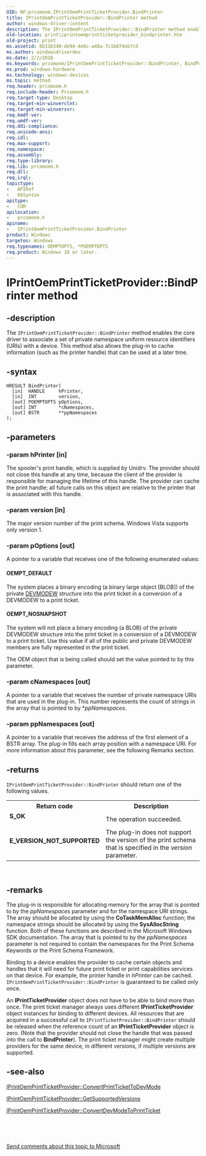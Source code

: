 ```yaml
---
UID: NF:prcomoem.IPrintOemPrintTicketProvider.BindPrinter
title: IPrintOemPrintTicketProvider::BindPrinter method
author: windows-driver-content
description: The IPrintOemPrintTicketProvider::BindPrinter method enables the core driver to associate a set of private namespace uniform resource identifiers (URIs) with a device.
old-location: print\iprintoemprintticketprovider_bindprinter.htm
old-project: print
ms.assetid: 6b31b340-de94-4e6c-a48a-7c1b874eb7cd
ms.author: windowsdriverdev
ms.date: 2/2/2018
ms.keywords: prcomoem/IPrintOemPrintTicketProvider::BindPrinter, BindPrinter method [Print Devices], IPrintOemPrintTicketProvider interface, BindPrinter method [Print Devices], print_ticket-package_14890643-fabb-4e03-8d1e-08a6ff7f1c9c.xml, IPrintOemPrintTicketProvider, print.iprintoemprintticketprovider_bindprinter, IPrintOemPrintTicketProvider interface [Print Devices], BindPrinter method, IPrintOemPrintTicketProvider::BindPrinter, BindPrinter
ms.prod: windows-hardware
ms.technology: windows-devices
ms.topic: method
req.header: prcomoem.h
req.include-header: Prcomoem.h
req.target-type: Desktop
req.target-min-winverclnt: 
req.target-min-winversvr: 
req.kmdf-ver: 
req.umdf-ver: 
req.ddi-compliance: 
req.unicode-ansi: 
req.idl: 
req.max-support: 
req.namespace: 
req.assembly: 
req.type-library: 
req.lib: prcomoem.h
req.dll: 
req.irql: 
topictype:
-	APIRef
-	kbSyntax
apitype:
-	COM
apilocation:
-	prcomoem.h
apiname:
-	IPrintOemPrintTicketProvider.BindPrinter
product: Windows
targetos: Windows
req.typenames: OEMPTOPTS, *POEMPTOPTS
req.product: Windows 10 or later.
---
```


# IPrintOemPrintTicketProvider::BindPrinter method


## -description


The <code>IPrintOemPrintTicketProvider::BindPrinter</code> method enables the core driver to associate a set of private namespace uniform resource identifiers (URIs) with a device. This method also allows the plug-in to cache information (such as the printer handle) that can be used at a later time.


## -syntax


````
HRESULT BindPrinter(
  [in]  HANDLE     hPrinter,
  [in]  INT        version,
  [out] POEMPTOPTS pOptions,
  [out] INT        *cNamespaces,
  [out] BSTR       **ppNamespaces
);
````


## -parameters




### -param hPrinter [in]

The spooler's print handle, which is supplied by Unidrv. The provider should not close this handle at any time, because the client of the provider is responsible for managing the lifetime of this handle. The provider can cache the print handle; all future calls on this object are relative to the printer that is associated with this handle.


### -param version [in]

The major version number of the print schema. Windows Vista supports only version 1.


### -param pOptions [out]

A pointer to a variable that receives one of the following enumerated values: 





#### OEMPT_DEFAULT

The system places a binary encoding (a binary large object [BLOB]) of the private <a href="https://msdn.microsoft.com/library/windows/hardware/ff552837">DEVMODEW</a> structure into the print ticket in a conversion of a DEVMODEW to a print ticket. 



#### OEMPT_NOSNAPSHOT

The system will not place a binary encoding (a BLOB) of the private DEVMODEW structure into the print ticket in a conversion of a DEVMODEW to a print ticket. Use this value if all of the public and private DEVMODEW members are fully represented in the print ticket.

The OEM object that is being called should set the value pointed to by this parameter.


### -param cNamespaces [out]

A pointer to a variable that receives the number of private namespace URIs that are used in the plug-in. This number represents the count of strings in the array that is pointed to by *<i>ppNamespaces</i>.


### -param ppNamespaces [out]

A pointer to a variable that receives the address of the first element of a BSTR array. The plug-in fills each array position with a namespace URI. For more information about this parameter, see the following Remarks section.


## -returns



<code>IPrintOemPrintTicketProvider::BindPrinter</code> should return one of the following values.

<table>
<tr>
<th>Return code</th>
<th>Description</th>
</tr>
<tr>
<td width="40%">
<dl>
<dt><b>S_OK</b></dt>
</dl>
</td>
<td width="60%">
The operation succeeded.

</td>
</tr>
<tr>
<td width="40%">
<dl>
<dt><b>E_VERSION_NOT_SUPPORTED</b></dt>
</dl>
</td>
<td width="60%">
The plug-in does not support the version of the print schema that is specified in the <i>version</i> parameter.

</td>
</tr>
</table>
 




## -remarks



The plug-in is responsible for allocating memory for the array that is pointed to by the <i>ppNamespaces</i> parameter and for the namespace URI strings. The array should be allocated by using the <b>CoTaskMemAlloc</b> function; the namespace strings should be allocated by using the <b>SysAllocString</b> function. Both of these functions are described in the Microsoft Windows SDK documentation. The array that is pointed to by the <i>ppNamespaces</i> parameter is not required to contain the namespaces for the Print Schema Keywords or the Print Schema Framework.

Binding to a device enables the provider to cache certain objects and handles that it will need for future print ticket or print capabilities services on that device. For example, the printer handle in <i>hPrinter</i> can be cached. <code>IPrintOemPrintTicketProvider::BindPrinter</code> is guaranteed to be called only once. 

An <b>IPrintTicketProvider</b> object does not have to be able to bind more than once. The print ticket manager always uses different <b>IPrintTicketProvider</b> object instances for binding to different devices. All resources that are acquired in a successful call to <code>IPrintTicketProvider::BindPrinter</code> should be released when the reference count of an <b>IPrintTicketProvider</b> object is zero. (Note that the provider should not close the handle that was passed into the call to <b>BindPrinter</b>). The print ticket manager might create multiple providers for the same device, in different versions, if multiple versions are supported.




## -see-also

<a href="https://msdn.microsoft.com/library/windows/hardware/ff553167">IPrintOemPrintTicketProvider::ConvertPrintTicketToDevMode</a>



<a href="https://msdn.microsoft.com/library/windows/hardware/ff553170">IPrintOemPrintTicketProvider::GetSupportedVersions</a>



<a href="https://msdn.microsoft.com/library/windows/hardware/ff553161">IPrintOemPrintTicketProvider::ConvertDevModeToPrintTicket</a>



 

 

<a href="mailto:wsddocfb@microsoft.com?subject=Documentation%20feedback [print\print]:%20IPrintOemPrintTicketProvider::BindPrinter method%20 RELEASE:%20(2/2/2018)&amp;body=%0A%0APRIVACY STATEMENT%0A%0AWe use your feedback to improve the documentation. We don't use your email address for any other purpose, and we'll remove your email address from our system after the issue that you're reporting is fixed. While we're working to fix this issue, we might send you an email message to ask for more info. Later, we might also send you an email message to let you know that we've addressed your feedback.%0A%0AFor more info about Microsoft's privacy policy, see http://privacy.microsoft.com/en-us/default.aspx." title="Send comments about this topic to Microsoft">Send comments about this topic to Microsoft</a>

